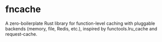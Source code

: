 # fncache
A zero-boilerplate Rust library for function-level caching with pluggable backends (memory, file, Redis, etc.), inspired by functools.lru_cache and request-cache.
